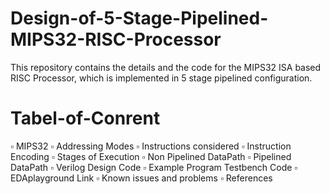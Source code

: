 # Design-of-5-Stage-Pipelined-MIPS32-RISC-Processor
This repository contains the details and the code for the MIPS32 ISA based RISC Processor, which is implemented in 5 stage pipelined configuration.
# Tabel-of-Conrent
▫️ MIPS32
▫️ Addressing Modes
▫️ Instructions considered
▫️ Instruction Encoding
▫️ Stages of Execution
▫️ Non Pipelined DataPath
▫️ Pipelined DataPath
▫️ Verilog Design Code
▫️ Example Program Testbench Code
▫️ EDAplayground Link
▫️ Known issues and problems
▫️ References
